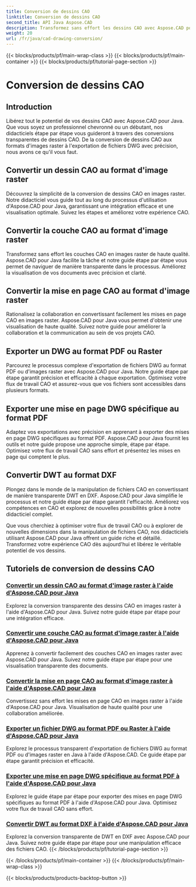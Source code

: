 ```yaml
---
title: Conversion de dessins CAO
linktitle: Conversion de dessins CAO
second_title: API Java Aspose.CAD
description: Transformez sans effort les dessins CAO avec Aspose.CAD pour Java. Apprenez à convertir, exporter et optimiser vos fichiers CAO avec précision à l'aide de nos didacticiels étape par étape.
weight: 20
url: /fr/java/cad-drawing-conversion/
---
```


{{< blocks/products/pf/main-wrap-class >}}
{{< blocks/products/pf/main-container >}}
{{< blocks/products/pf/tutorial-page-section >}}

# Conversion de dessins CAO


## Introduction

Libérez tout le potentiel de vos dessins CAO avec Aspose.CAD pour Java. Que vous soyez un professionnel chevronné ou un débutant, nos didacticiels étape par étape vous guideront à travers des conversions transparentes de dessins CAO. De la conversion de dessins CAO aux formats d'images raster à l'exportation de fichiers DWG avec précision, nous avons ce qu'il vous faut.

## Convertir un dessin CAO au format d'image raster

Découvrez la simplicité de la conversion de dessins CAO en images raster. Notre didacticiel vous guide tout au long du processus d'utilisation d'Aspose.CAD pour Java, garantissant une intégration efficace et une visualisation optimale. Suivez les étapes et améliorez votre expérience CAO.

## Convertir la couche CAO au format d'image raster

Transformez sans effort les couches CAO en images raster de haute qualité. Aspose.CAD pour Java facilite la tâche et notre guide étape par étape vous permet de naviguer de manière transparente dans le processus. Améliorez la visualisation de vos documents avec précision et clarté.

## Convertir la mise en page CAO au format d'image raster

Rationalisez la collaboration en convertissant facilement les mises en page CAO en images raster. Aspose.CAD pour Java vous permet d'obtenir une visualisation de haute qualité. Suivez notre guide pour améliorer la collaboration et la communication au sein de vos projets CAO.

## Exporter un DWG au format PDF ou Raster

Parcourez le processus complexe d'exportation de fichiers DWG au format PDF ou d'images raster avec Aspose.CAD pour Java. Notre guide étape par étape garantit précision et efficacité à chaque exportation. Optimisez votre flux de travail CAO et assurez-vous que vos fichiers sont accessibles dans plusieurs formats.

## Exporter une mise en page DWG spécifique au format PDF

Adaptez vos exportations avec précision en apprenant à exporter des mises en page DWG spécifiques au format PDF. Aspose.CAD pour Java fournit les outils et notre guide propose une approche simple, étape par étape. Optimisez votre flux de travail CAO sans effort et présentez les mises en page qui comptent le plus.

## Convertir DWT au format DXF

Plongez dans le monde de la manipulation de fichiers CAO en convertissant de manière transparente DWT en DXF. Aspose.CAD pour Java simplifie le processus et notre guide étape par étape garantit l'efficacité. Améliorez vos compétences en CAO et explorez de nouvelles possibilités grâce à notre didacticiel complet.

Que vous cherchiez à optimiser votre flux de travail CAO ou à explorer de nouvelles dimensions dans la manipulation de fichiers CAO, nos didacticiels utilisant Aspose.CAD pour Java offrent un guide riche et détaillé. Transformez votre expérience CAO dès aujourd'hui et libérez le véritable potentiel de vos dessins.
## Tutoriels de conversion de dessins CAO
### [Convertir un dessin CAO au format d'image raster à l'aide d'Aspose.CAD pour Java](./convert-cad-drawing-to-raster-image/)
Explorez la conversion transparente des dessins CAO en images raster à l'aide d'Aspose.CAD pour Java. Suivez notre guide étape par étape pour une intégration efficace.
### [Convertir une couche CAO au format d'image raster à l'aide d'Aspose.CAD pour Java](./convert-cad-layer-to-raster-image/)
Apprenez à convertir facilement des couches CAO en images raster avec Aspose.CAD pour Java. Suivez notre guide étape par étape pour une visualisation transparente des documents.
### [Convertir la mise en page CAO au format d'image raster à l'aide d'Aspose.CAD pour Java](./convert-cad-layout-to-raster-image/)
Convertissez sans effort les mises en page CAO en images raster à l'aide d'Aspose.CAD pour Java. Visualisation de haute qualité pour une collaboration améliorée.
### [Exporter un fichier DWG au format PDF ou Raster à l'aide d'Aspose.CAD pour Java](./export-dwg-to-pdf-or-raster/)
Explorez le processus transparent d'exportation de fichiers DWG au format PDF ou d'images raster en Java à l'aide d'Aspose.CAD. Ce guide étape par étape garantit précision et efficacité.
### [Exporter une mise en page DWG spécifique au format PDF à l'aide d'Aspose.CAD pour Java](./export-specific-dwg-layout-to-pdf/)
Explorez le guide étape par étape pour exporter des mises en page DWG spécifiques au format PDF à l'aide d'Aspose.CAD pour Java. Optimisez votre flux de travail CAO sans effort.
### [Convertir DWT au format DXF à l'aide d'Aspose.CAD pour Java](./convert-dwt-to-dxf/)
Explorez la conversion transparente de DWT en DXF avec Aspose.CAD pour Java. Suivez notre guide étape par étape pour une manipulation efficace des fichiers CAO.
{{< /blocks/products/pf/tutorial-page-section >}}

{{< /blocks/products/pf/main-container >}}
{{< /blocks/products/pf/main-wrap-class >}}

{{< blocks/products/products-backtop-button >}}
